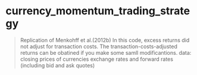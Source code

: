 # currency_momentum_trading_strategy
> Replication of Menkohff et al.(2012b)
> In this code, excess returns did not adjust for transaction costs. The transaction-costs-adjusted returns can be obatined if you make some samll modificantions. 
> data: closing prices of currencies exchange rates and forward rates (including bid and ask quotes)
